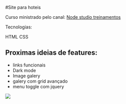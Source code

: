 #Site para hoteis

Curso ministrado pelo canal: [Node studio treinamentos](https://www.youtube.com/channel/UCZZ0NTtOgsLIT4Skr6GUpAw "Node studio treinamentos")

Tecnologias:

HTML  CSS

## Proximas ideias de features:
- links funcionais
- Dark mode
- Image galery
- galery com grid avançado
- menu toggle com jquery



[![](https://i.imgur.com/udtS5Nk.png)](https://i.imgur.com/udtS5Nk.png)
